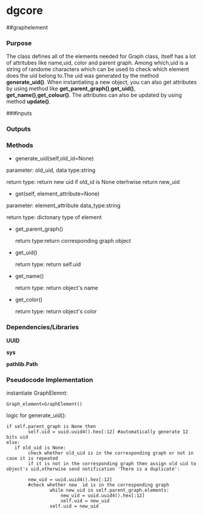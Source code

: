 # dgcore

##graphelement

### Purpose
The class defines all of the elements needed for Graph class, itself has a lot of attritubes
like name,uid, color and parent graph. Among which,uid is a string of randome characters which can
be used to check which element does the uid belong to.The uid was generated by the method
**generate_uid()**. When instantiating a new object, you can also get attributes by using method like **get_parent_graph()**,**get_uid()**, **get_name()**,**get_colour()**.
The attributes can also be updated by using method **update()**.


###Inputs

### Outputs

### Methods
- generate_uid(self,old_id=None)

parameter: old_uid, data type:string

return type: return new uid if old_id is None oterhwise return new_uid

- get(self, element_attribute=None)

parameter: element_attribute data_type:string

return type: dictonary type of element

- get_parent_graph()
  
  return type:return corresponding graph object
 
- get_uid()

  return type: return self.uid

- get_name()

  return type: return object's name

- get_color()
  
  return type: return object's color

### Dependencies/Libraries
**UUID**

**sys**

**pathlib.Path**

### Pseudocode Implementation
instantiate GraphElemnt:

    Graph_element=GraphElement()

logic for generate_uid():

    if self.parent_graph is None then 
            self.uid = uuid.uuid4().hex[:12] #automatically generate 12 bits uid
    else:
       if old_uid is None:
            check whether old_uid is in the corresponding graph or not in case it is repeated
            if it is not in the corresponding graph then assign old uid to object's uid,otherwise send notification 'There is a duplicate':
  
            new_uid = uuid.uuid4().hex[:12]
            #check whether new  id is in the corresponding graph
                    while new_uid in self.parent_graph.elements:
                        new_uid = uuid.uuid4().hex[:12]
                        self.uid = new_uid
                    self.uid = new_uid
            
           
           
    